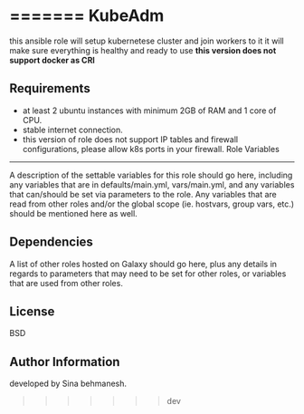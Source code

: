 =======
KubeAdm
=========

this ansible role will setup kubernetese cluster and join workers to it
it will make sure everything is healthy and ready to use
**this version does not support docker as CRI**

Requirements
------------

* at least 2 ubuntu instances with minimum 2GB of RAM and 1 core of CPU.
* stable internet connection.
* this version of role does not support IP tables and firewall configurations, please allow k8s ports in your firewall.
Role Variables
--------------

A description of the settable variables for this role should go here, including any variables that are in defaults/main.yml, vars/main.yml, and any variables that can/should be set via parameters to the role. Any variables that are read from other roles and/or the global scope (ie. hostvars, group vars, etc.) should be mentioned here as well.

Dependencies
------------

A list of other roles hosted on Galaxy should go here, plus any details in regards to parameters that may need to be set for other roles, or variables that are used from other roles.


License
-------

BSD

Author Information
------------------

developed by Sina behmanesh.
>>>>>>> dev
